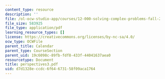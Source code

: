 ```yaml
---
content_type: resource
description: ''
file: /ol-ocw-studio-app/courses/12-000-solving-complex-problems-fall-2003/d7d1328eccdc6f64673158f09aca1764_perspectives3.pdf
file_size: 583925
file_type: application/pdf
learning_resource_types: []
license: https://creativecommons.org/licenses/by-nc-sa/4.0/
ocw_type: OCWFile
parent_title: Calendar
parent_type: CourseSection
parent_uid: 19c6098c-89fb-fdf8-433f-44041637aea0
resourcetype: Document
title: perspectives3.pdf
uid: d7d1328e-ccdc-6f64-6731-58f09aca1764
---
```

